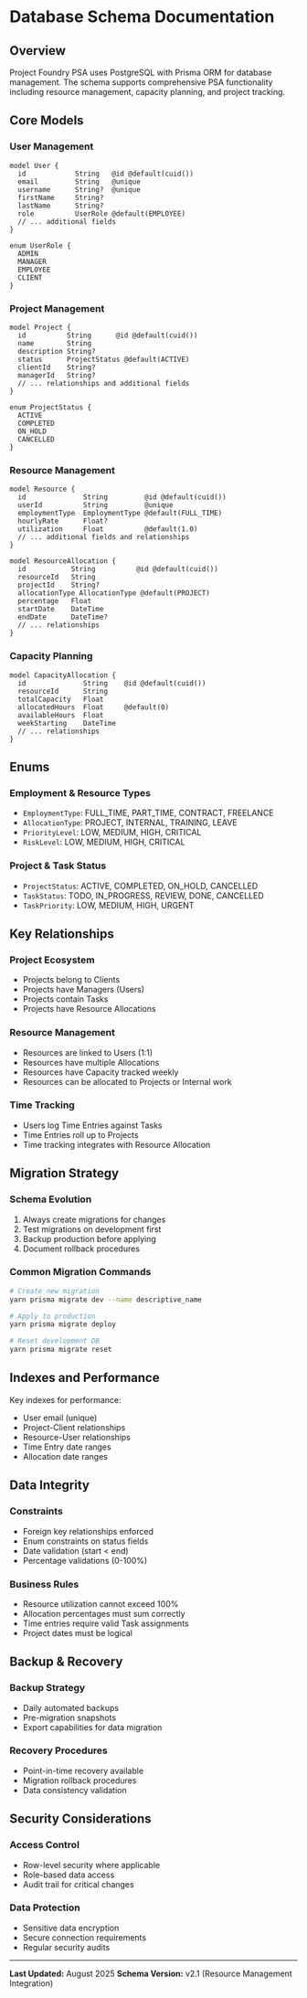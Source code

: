 
# Database Schema Documentation

## Overview
Project Foundry PSA uses PostgreSQL with Prisma ORM for database management. The schema supports comprehensive PSA functionality including resource management, capacity planning, and project tracking.

## Core Models

### User Management
```prisma
model User {
  id            String   @id @default(cuid())
  email         String   @unique
  username      String?  @unique
  firstName     String?
  lastName      String?
  role          UserRole @default(EMPLOYEE)
  // ... additional fields
}

enum UserRole {
  ADMIN
  MANAGER
  EMPLOYEE
  CLIENT
}
```

### Project Management
```prisma
model Project {
  id          String      @id @default(cuid())
  name        String
  description String?
  status      ProjectStatus @default(ACTIVE)
  clientId    String?
  managerId   String?
  // ... relationships and additional fields
}

enum ProjectStatus {
  ACTIVE
  COMPLETED
  ON_HOLD
  CANCELLED
}
```

### Resource Management
```prisma
model Resource {
  id              String         @id @default(cuid())
  userId          String         @unique
  employmentType  EmploymentType @default(FULL_TIME)
  hourlyRate      Float?
  utilization     Float          @default(1.0)
  // ... additional fields and relationships
}

model ResourceAllocation {
  id           String          @id @default(cuid())
  resourceId   String
  projectId    String?
  allocationType AllocationType @default(PROJECT)
  percentage   Float
  startDate    DateTime
  endDate      DateTime?
  // ... relationships
}
```

### Capacity Planning
```prisma
model CapacityAllocation {
  id              String    @id @default(cuid())
  resourceId      String
  totalCapacity   Float
  allocatedHours  Float     @default(0)
  availableHours  Float
  weekStarting    DateTime
  // ... relationships
}
```

## Enums

### Employment & Resource Types
- `EmploymentType`: FULL_TIME, PART_TIME, CONTRACT, FREELANCE
- `AllocationType`: PROJECT, INTERNAL, TRAINING, LEAVE
- `PriorityLevel`: LOW, MEDIUM, HIGH, CRITICAL
- `RiskLevel`: LOW, MEDIUM, HIGH, CRITICAL

### Project & Task Status
- `ProjectStatus`: ACTIVE, COMPLETED, ON_HOLD, CANCELLED
- `TaskStatus`: TODO, IN_PROGRESS, REVIEW, DONE, CANCELLED
- `TaskPriority`: LOW, MEDIUM, HIGH, URGENT

## Key Relationships

### Project Ecosystem
- Projects belong to Clients
- Projects have Managers (Users)
- Projects contain Tasks
- Projects have Resource Allocations

### Resource Management
- Resources are linked to Users (1:1)
- Resources have multiple Allocations
- Resources have Capacity tracked weekly
- Resources can be allocated to Projects or Internal work

### Time Tracking
- Users log Time Entries against Tasks
- Time Entries roll up to Projects
- Time tracking integrates with Resource Allocation

## Migration Strategy

### Schema Evolution
1. Always create migrations for changes
2. Test migrations on development first
3. Backup production before applying
4. Document rollback procedures

### Common Migration Commands
```bash
# Create new migration
yarn prisma migrate dev --name descriptive_name

# Apply to production  
yarn prisma migrate deploy

# Reset development DB
yarn prisma migrate reset
```

## Indexes and Performance

Key indexes for performance:
- User email (unique)
- Project-Client relationships
- Resource-User relationships  
- Time Entry date ranges
- Allocation date ranges

## Data Integrity

### Constraints
- Foreign key relationships enforced
- Enum constraints on status fields
- Date validation (start < end)
- Percentage validations (0-100%)

### Business Rules
- Resource utilization cannot exceed 100%
- Allocation percentages must sum correctly
- Time entries require valid Task assignments
- Project dates must be logical

## Backup & Recovery

### Backup Strategy
- Daily automated backups
- Pre-migration snapshots
- Export capabilities for data migration

### Recovery Procedures
- Point-in-time recovery available
- Migration rollback procedures
- Data consistency validation

## Security Considerations

### Access Control
- Row-level security where applicable  
- Role-based data access
- Audit trail for critical changes

### Data Protection
- Sensitive data encryption
- Secure connection requirements
- Regular security audits

---
**Last Updated:** August 2025
**Schema Version:** v2.1 (Resource Management Integration)

